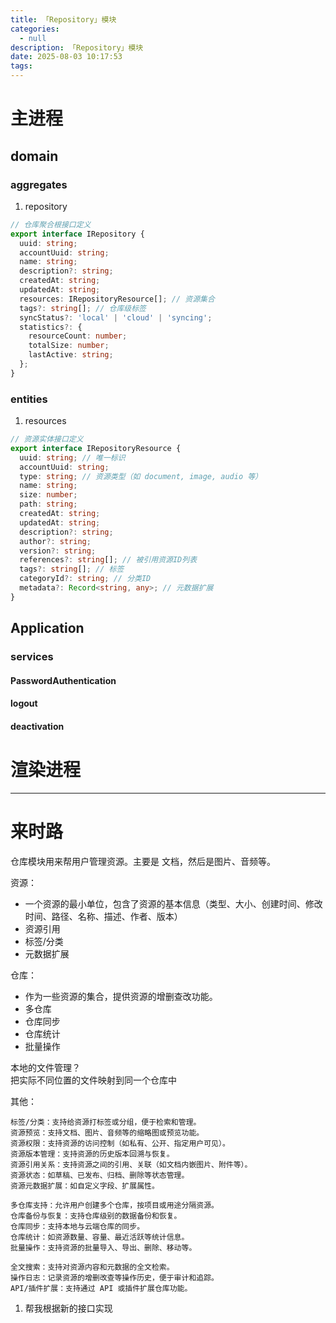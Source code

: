 ```yaml
---
title: 「Repository」模块
categories:
  - null
description: 「Repository」模块
date: 2025-08-03 10:17:53
tags:
---
```

# 主进程

## domain

### aggregates

1. repository

```ts
// 仓库聚合根接口定义
export interface IRepository {
  uuid: string;
  accountUuid: string;
  name: string;
  description?: string;
  createdAt: string;
  updatedAt: string;
  resources: IRepositoryResource[]; // 资源集合
  tags?: string[]; // 仓库级标签
  syncStatus?: 'local' | 'cloud' | 'syncing';
  statistics?: {
    resourceCount: number;
    totalSize: number;
    lastActive: string;
  };
}
```

### entities

1. resources

```ts
// 资源实体接口定义
export interface IRepositoryResource {
  uuid: string; // 唯一标识
  accountUuid: string;
  type: string; // 资源类型（如 document, image, audio 等）
  name: string;
  size: number;
  path: string;
  createdAt: string;
  updatedAt: string;
  description?: string;
  author?: string;
  version?: string;
  references?: string[]; // 被引用资源ID列表
  tags?: string[]; // 标签
  categoryId?: string; // 分类ID
  metadata?: Record<string, any>; // 元数据扩展
}

```

## Application

### services

#### PasswordAuthentication

#### 

#### logout

#### deactivation

# 渲染进程

--- 

# 来时路

仓库模块用来帮用户管理资源。主要是 文档，然后是图片、音频等。  

资源：  
- 一个资源的最小单位，包含了资源的基本信息（类型、大小、创建时间、修改时间、路径、名称、描述、作者、版本）  
- 资源引用
- 标签/分类
- 元数据扩展

仓库：  
- 作为一些资源的集合，提供资源的增删查改功能。
- 多仓库
- 仓库同步
- 仓库统计
- 批量操作

本地的文件管理？  
把实际不同位置的文件映射到同一个仓库中

其他：  
```
标签/分类：支持给资源打标签或分组，便于检索和管理。
资源预览：支持文档、图片、音频等的缩略图或预览功能。
资源权限：支持资源的访问控制（如私有、公开、指定用户可见）。
资源版本管理：支持资源的历史版本回溯与恢复。
资源引用关系：支持资源之间的引用、关联（如文档内嵌图片、附件等）。
资源状态：如草稿、已发布、归档、删除等状态管理。
资源元数据扩展：如自定义字段、扩展属性。

多仓库支持：允许用户创建多个仓库，按项目或用途分隔资源。
仓库备份与恢复：支持仓库级别的数据备份和恢复。
仓库同步：支持本地与云端仓库的同步。
仓库统计：如资源数量、容量、最近活跃等统计信息。
批量操作：支持资源的批量导入、导出、删除、移动等。

全文搜索：支持对资源内容和元数据的全文检索。
操作日志：记录资源的增删改查等操作历史，便于审计和追踪。
API/插件扩展：支持通过 API 或插件扩展仓库功能。
```

1. 帮我根据新的接口实现